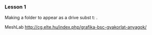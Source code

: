 ### Lesson 1
Making a folder to appear as a drive
subst t: .


MeshLab
http://cg.elte.hu/index.php/grafika-bsc-gyakorlat-anyagok/